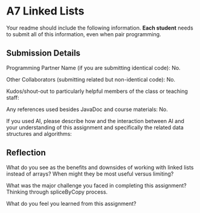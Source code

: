# A7 Linked Lists

Your readme should include the following information. **Each student** needs to submit all of this information, even when pair programming. 

## Submission Details

Programming Partner Name (if you are submitting identical code):
No.

Other Collaborators (submitting related but non-identical code):
No.

Kudos/shout-out to particularly helpful members of the class or teaching staff:


Any references used besides JavaDoc and course materials:
No.

If you used AI, please describe how and the interaction between AI and your understanding of this assignment and specifically the related data structures and algorithms:

## Reflection

What do you see as the benefits and downsides of working with linked lists instead of arrays? When might they be most useful versus limiting?


What was the major challenge you faced in completing this assignment?
Thinking through spliceByCopy process.

What do you feel you learned from this assignment?



